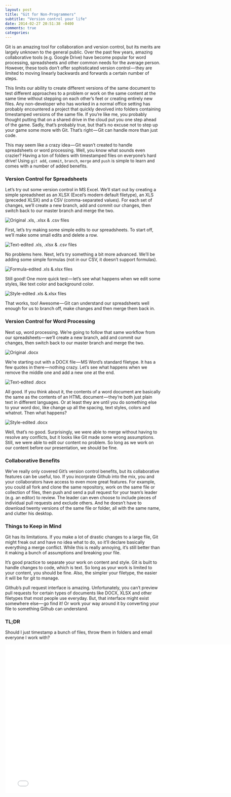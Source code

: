 ```yaml
---
layout: post
title: "Git for Non-Programmers"
subtitle: "Version control your life"
date: 2014-02-27 20:51:38 -0400
comments: true
categories: 
---
```


Git is an amazing tool for collaboration and version control, but its merits are largely unknown to the general public. Over the past few years, amazing collaborative tools (e.g. Google Drive) have become popular for word processing, spreadsheets and other common needs for the average person. However, these tools don’t offer sophisticated version control — they are limited to moving linearly backwards and forwards a certain number of steps.
<!--more-->

This limits our ability to create different versions of the same document to test different approaches to a problem or work on the same content at the same time without stepping on each other’s feet or creating entirely new files. Any non-developer who has worked in a normal office setting has probably encountered a project that quickly devolved into folders containing timestamped versions of the same file. If you’re like me, you probably thought putting that on a shared drive in the cloud put you one step ahead of the game. Sadly, that’s probably true, but that’s no excuse not to step up your game some more with Git. That’s right — Git can handle more than just code.

This may seem like a crazy idea — Git wasn’t created to handle spreadsheets or word processing. Well, you know what sounds even crazier? Having a ton of folders with timestamped files on everyone’s hard drive! Using `git add`, `commit`, `branch`, `merge` and `push` is simple to learn and comes with a number of added benefits.

### Version Control for Spreadsheets

Let’s try out some version control in MS Excel. We’ll start out by creating a simple spreadsheet as an XLSX (Excel’s modern default filetype), an XLS (preceded XLSX) and a CSV (comma-separated values). For each set of changes, we’ll create a new branch, add and commit our changes, then switch back to our master branch and merge the two.

![Original .xls, .xlsx & .csv files](https://d262ilb51hltx0.cloudfront.net/max/800/1*dbNPHgeMBz6ByWCnXA75Jg.png)

First, let’s try making some simple edits to our spreadsheets. To start off, we’ll make some small edits and delete a row.

![Text-edited .xls, .xlsx & .csv files](https://d262ilb51hltx0.cloudfront.net/max/800/1*ISkg5HyYMI1U1f2rJBU4Nw.png)

No problems here. Next, let’s try something a bit more advanced. We’ll be adding some simple formulas (not in our CSV, it doesn’t support formulas).

![Formula-edited .xls &.xlsx files](https://d262ilb51hltx0.cloudfront.net/max/800/1*G-XhUMnrDCmE84l6RfMDmw.png)

Still good! One more quick test — let’s see what happens when we edit some styles, like text color and background color.

![Style-edited .xls &.xlsx files](https://d262ilb51hltx0.cloudfront.net/max/800/1*9u1PbzWq9u-nHe8TP3JqCg.png)

That works, too! Awesome — Git can understand our spreadsheets well enough for us to branch off, make changes and then merge them back in.

### Version Control for Word Processing

Next up, word processing. We’re going to follow that same workflow from our spreadsheets — we’ll create a new branch, add and commit our changes, then switch back to our master branch and merge the two.

![Original .docx](https://d262ilb51hltx0.cloudfront.net/max/800/1*wi454P_UTyJk9M_VGbm72A.png)

We’re starting out with a DOCX file — MS Word’s standard filetype. It has a few quotes in there — nothing crazy. Let’s see what happens when we remove the middle one and add a new one at the end.

![Text-edited .docx](https://d262ilb51hltx0.cloudfront.net/max/800/1*VtNtSVi2tScJ1Nmc-v39UA.png)

All good. If you think about it, the contents of a word document are basically the same as the contents of an HTML document — they’re both just plain text in different languages. Or at least they are until you do something else to your word doc, like change up all the spacing, text styles, colors and whatnot. Then what happens?

![Style-edited .docx](https://d262ilb51hltx0.cloudfront.net/max/800/1*iGxrobm17YmuBxso5m1Gjw.png)

Well, that’s no good. Surprisingly, we were able to merge without having to resolve any conflicts, but it looks like Git made some wrong assumptions. Still, we were able to edit our content no problem. So long as we work on our content before our presentation, we should be fine.

### Collaborative Benefits

We’ve really only covered Git’s version control benefits, but its collaborative features can be useful, too. If you incorprate Github into the mix, you and your collaborators have access to even more great features. For example, you could all fork and clone the same repository, work on the same file or collection of files, then push and send a pull request for your team’s leader (e.g. an editor) to review. The leader can even choose to include pieces of individual pull requests and exclude others. And he doesn’t have to download twenty versions of the same file or folder, all with the same name, and clutter his desktop.

### Things to Keep in Mind

Git has its limitations. If you make a lot of drastic changes to a large file, Git might freak out and have no idea what to do, so it’ll declare basically everything a merge conflict. While this is really annoying, it’s still better than it making a bunch of assumptions and breaking your file.

It’s good practice to separate your work on content and style. Git is built to handle changes to code, which is text. So long as your work is limited to your content, you should be fine. Also, the simpler your filetype, the easier it will be for git to manage.

Github’s pull request interface is amazing. Unfortunately, you can’t preview pull requests for certain types of documents like DOCX, XLSX and other filetypes that most people use everyday. But, that interface might exist somewhere else — go find it! Or work your way around it by converting your file to something Github can understand.

### TL;DR

Should I just timestamp a bunch of files, throw them in folders and email everyone I work with?

<iframe width="770" height="480" src="//www.youtube.com/embed/31g0YE61PLQ" frameborder="0" allowfullscreen></iframe>